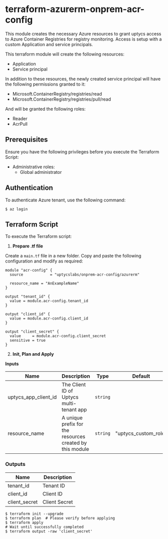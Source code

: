 # terraform-azurerm-onprem-acr-config

This module creates the necessary Azure resources to grant uptycs access to Azure Container Registries for registry monitoring. Access is setup with a custom Application and service principals.

This terraform module will create the following resources:

- Application
- Service principal

In addition to these resources, the newly created service principal will have the following permissions granted to it:
- Microsoft.ContainerRegistry/registries/read
- Microsoft.ContainerRegistry/registries/pull/read

And will be granted the following roles:
- Reader
- AcrPull

## Prerequisites

Ensure you have the following privileges before you execute the Terraform Script:
* Administrative roles:
  * Global administrator

## Authentication

To authenticate Azure tenant, use the following command:

```
$ az login
```

## Terraform Script

To execute the Terraform script:

1. **Prepare .tf file**

Create a `main.tf` file in a new folder. Copy and paste the following configuration and modify as required:

```hcl
module "acr-config" {
  source            = "uptycslabs/onprem-acr-config/azurerm"

  resource_name = "AnExampleName"
}

output "tenant_id" {
  value = module.acr-config.tenant_id
}

output "client_id" {
  value = module.acr-config.client_id
}

output "client_secret" {
  value     = module.acr-config.client_secret
  sensitive = true
}

```

2. **Init, Plan and Apply**

**Inputs**

| Name                 | Description                                              | Type     | Default     |
| ---------------------| -------------------------------------------------------- | -------- | ----------- |
| uptycs_app_client_id | The Client ID of Uptycs multi-tenant app                 | `string` |             |
| resource_name        | A unique prefix for the resources created by this module | `string` | "uptycs_custom_role" |     

### Outputs

| Name          | Description   |
| ------------- | ------------- |
| tenant_id     | Tenant ID     |
| client_id     | Client ID     |
| client_secret | Client Secret |

```
$ terraform init --upgrade
$ terraform plan  # Please verify before applying
$ terraform apply
# Wait until successfully completed
$ terraform output -raw 'client_secret'
```
